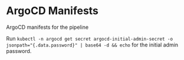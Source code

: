 # ArgoCD Manifests

ArgoCD manifests for the pipeline

Run 
`kubectl -n argocd get secret argocd-initial-admin-secret -o jsonpath="{.data.password}" | base64 -d && echo` for the initial admin password.